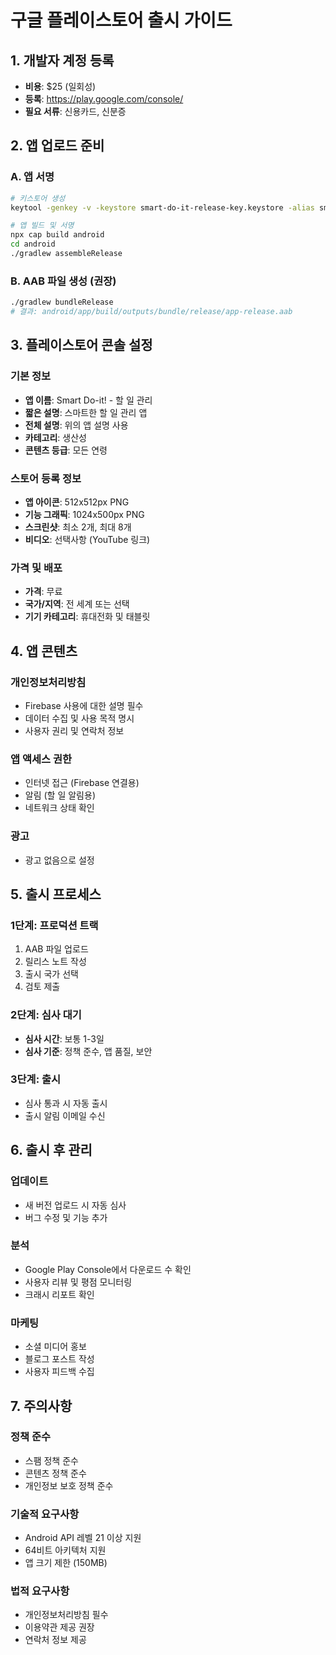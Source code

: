 # 구글 플레이스토어 출시 가이드

## 1. 개발자 계정 등록
- **비용**: $25 (일회성)
- **등록**: https://play.google.com/console/
- **필요 서류**: 신용카드, 신분증

## 2. 앱 업로드 준비

### A. 앱 서명
```bash
# 키스토어 생성
keytool -genkey -v -keystore smart-do-it-release-key.keystore -alias smart-do-it -keyalg RSA -keysize 2048 -validity 10000

# 앱 빌드 및 서명
npx cap build android
cd android
./gradlew assembleRelease
```

### B. AAB 파일 생성 (권장)
```bash
./gradlew bundleRelease
# 결과: android/app/build/outputs/bundle/release/app-release.aab
```

## 3. 플레이스토어 콘솔 설정

### 기본 정보
- **앱 이름**: Smart Do-it! - 할 일 관리
- **짧은 설명**: 스마트한 할 일 관리 앱
- **전체 설명**: 위의 앱 설명 사용
- **카테고리**: 생산성
- **콘텐츠 등급**: 모든 연령

### 스토어 등록 정보
- **앱 아이콘**: 512x512px PNG
- **기능 그래픽**: 1024x500px PNG
- **스크린샷**: 최소 2개, 최대 8개
- **비디오**: 선택사항 (YouTube 링크)

### 가격 및 배포
- **가격**: 무료
- **국가/지역**: 전 세계 또는 선택
- **기기 카테고리**: 휴대전화 및 태블릿

## 4. 앱 콘텐츠

### 개인정보처리방침
- Firebase 사용에 대한 설명 필수
- 데이터 수집 및 사용 목적 명시
- 사용자 권리 및 연락처 정보

### 앱 액세스 권한
- 인터넷 접근 (Firebase 연결용)
- 알림 (할 일 알림용)
- 네트워크 상태 확인

### 광고
- 광고 없음으로 설정

## 5. 출시 프로세스

### 1단계: 프로덕션 트랙
1. AAB 파일 업로드
2. 릴리스 노트 작성
3. 출시 국가 선택
4. 검토 제출

### 2단계: 심사 대기
- **심사 시간**: 보통 1-3일
- **심사 기준**: 정책 준수, 앱 품질, 보안

### 3단계: 출시
- 심사 통과 시 자동 출시
- 출시 알림 이메일 수신

## 6. 출시 후 관리

### 업데이트
- 새 버전 업로드 시 자동 심사
- 버그 수정 및 기능 추가

### 분석
- Google Play Console에서 다운로드 수 확인
- 사용자 리뷰 및 평점 모니터링
- 크래시 리포트 확인

### 마케팅
- 소셜 미디어 홍보
- 블로그 포스트 작성
- 사용자 피드백 수집

## 7. 주의사항

### 정책 준수
- 스팸 정책 준수
- 콘텐츠 정책 준수
- 개인정보 보호 정책 준수

### 기술적 요구사항
- Android API 레벨 21 이상 지원
- 64비트 아키텍처 지원
- 앱 크기 제한 (150MB)

### 법적 요구사항
- 개인정보처리방침 필수
- 이용약관 제공 권장
- 연락처 정보 제공
